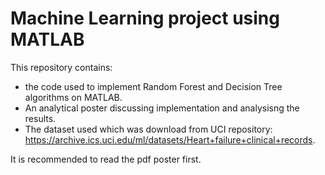 # Machine Learning project using MATLAB
This repository contains:
- the code used to implement Random Forest and Decision Tree algorithms on MATLAB.
- An analytical poster discussing implementation and analysisng the results.
- The dataset used which was download from UCI repository: https://archive.ics.uci.edu/ml/datasets/Heart+failure+clinical+records.

It is recommended to read the pdf poster first.
